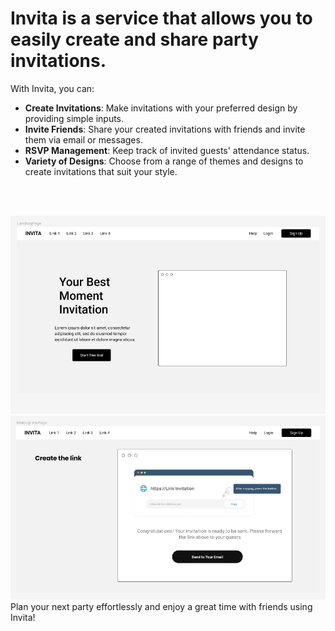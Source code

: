 # Invita is a service that allows you to easily create and share party invitations. 
With Invita, you can:

- **Create Invitations**: Make invitations with your preferred design by providing simple inputs.
- **Invite Friends**: Share your created invitations with friends and invite them via email or messages.
- **RSVP Management**: Keep track of invited guests' attendance status.
- **Variety of Designs**: Choose from a range of themes and designs to create invitations that suit your style.
</br>
</br>

![Invita](./images/invita.png)
![Create Link](./images/createlink.png)
Plan your next party effortlessly and enjoy a great time with friends using Invita!
